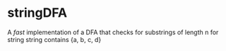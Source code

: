 # stringDFA
A _fast_ implementation of a DFA that checks for substrings of length n for string string contains {a, b, c, d}
